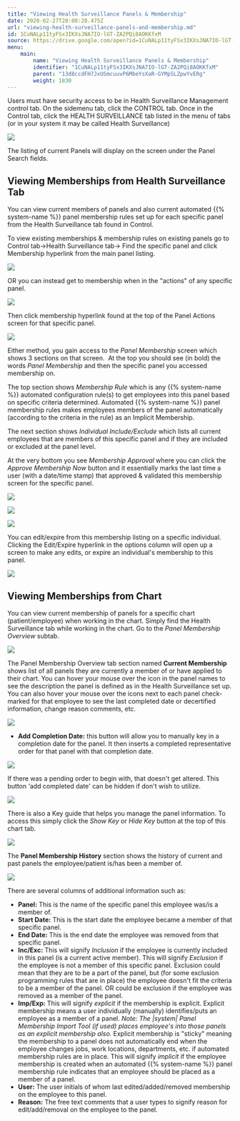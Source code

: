```yaml
---
title: "Viewing Health Surveillance Panels & Membership"
date: 2020-02-27T20:00:28.475Z
url: "viewing-health-surveillance-panels-and-membership.md"
id: 1CuNALp11tyFSx3IKXsJNA7IO-lGT-ZA2PQi8AOKKfxM
source: https://drive.google.com/open?id=1CuNALp11tyFSx3IKXsJNA7IO-lGT-ZA2PQi8AOKKfxM
menu:
    main:
        name: "Viewing Health Surveillance Panels & Membership"
        identifier: "1CuNALp11tyFSx3IKXsJNA7IO-lGT-ZA2PQi8AOKKfxM"
        parent: "13d8ccdFH7JxUSmcuuvP6MbeYsXaR-GYMpSLZpwYvERg"
        weight: 1830
---
```

Users must have security access to be in Health Surveillance Management control tab. On the sidemenu tab, click the CONTROL tab. Once in the Control tab, click the HEALTH SURVEILLANCE tab listed in the menu of tabs (or in your system it may be called Health Surveillance)

![](external_files/fae942d2400869a7034c5e39b8b9a351.png)

The listing of current Panels will display on the screen under the Panel Search fields.

## Viewing Memberships from Health Surveillance Tab

You can view current members of panels and also current automated {{% system-name %}} panel membership rules set up for each specific panel from the Health Surveillance tab found in Control.

To view existing memberships & membership rules on existing panels go to Control tab→Health Surveillance tab→ Find the specific panel and click Membership hyperlink from the main panel listing.

![](external_files/149e8341028f2d7cc4719bf10bb35fb4.png)

OR you can instead get to membership when in the "actions" of any specific panel.

![](external_files/58b830ca94716a7eea8f5c7db19a1df0.png)

Then click membership hyperlink found at the top of the Panel Actions screen for that specific panel.

![](external_files/5f6dc7ad75ab3b32ebbab9804556ff51.png)

Either method, you gain access to the *Panel Membership* screen which shows 3 sections on that screen.  At the top you should see (in bold) the words *Panel Membership* and then the specific panel you accessed membership on.

The top section shows *Membership Rule* which is any {{% system-name %}} automated configuration rule(s) to get employees into this panel based on specific criteria determined. Automated {{% system-name %}} panel membership rules makes employees members of the panel automatically (according to the criteria in the rule) as an Implicit Membership.

The next section shows *Individual Include/Exclude* which lists all current employees that are members of this specific panel and if they are included or excluded at the panel level.

At the very bottom you see *Membership Approval* where you can click the *Approve Membership Now* button and it essentially marks the last time a user (with a date/time stamp) that approved & validated this membership screen for the specific panel.

![](external_files/1f673a5f649abd143f7c16e51fe66583.png)

![](external_files/e49fc8e15995a6d27d5801db4848906c.png)

![](external_files/578b854f20fb840985bc8a2d47de99c2.png)

You can edit/expire from this membership listing on a specific individual. Clicking the Edit/Expire hyperlink in the options column will open up a screen to make any edits, or expire an individual's membership to this panel.

![](external_files/5c78719a98d807d71f23c381f0061d66.png)

## Viewing Memberships from Chart

You can view current membership of panels for a specific chart (patient/employee) when working in the chart. Simply find the Health Surveillance tab while working in the chart. Go to the *Panel Membership Overview* subtab.

![](external_files/55f027d25ed4bbb5161238ae123d6e78.png)

The Panel Membership Overview tab section named **Current Membership** shows list of all panels they are currently a member of or have applied to their chart. You can hover your mouse over the icon in the panel names to see the description the panel is defined as in the Health Surveillance set up. You can also hover your mouse over the icons next to each panel check-marked for that employee to see the last completed date or decertified information, change reason comments, etc.

![](external_files/7f93536ef4f4787bb1f47fa9f8931b82.png)

* <strong>Add Completion Date:</strong> this button will allow you to manually key in a completion date for the panel. It then inserts a completed representative order for that panel with that completion date.

![](external_files/f053199a0dadb2efe27e5dae724670f0.png)

If there was a pending order to begin with, that doesn't get altered. This button ‘add completed date' can be hidden if don't wish to utilize.

![](external_files/8e918498f89fb44b32dde07b22b29b15.png)

There is also a Key guide that helps you manage the panel information. To access this simply click the *Show Key* or *Hide Key* button at the top of this chart tab.

![](external_files/12eb47ed7ca25fd47834aabe2f4f179d.png)

The **Panel Membership History** section shows the history of current and past panels the employee/patient is/has been a member of.

![](external_files/991f03f390d75718f9fc7a60114f0188.png)

There are several columns of additional information such as:

* <strong>Panel:</strong> This is the name of the specific panel this employee was/is a member of.
* <strong>Start Date:</strong> This is the start date the employee became a member of that specific panel.
* <strong>End Date:</strong> This is the end date the employee was removed from that specific panel.
* <strong>Inc/Exc:</strong> This will signify <em>Inclusion</em> if the employee is currently included in this panel (is a current active member). This will signify <em>Exclusion</em> if the employee is not a member of this specific panel. Exclusion could mean that they are to be a part of the panel, but (for some exclusion programming rules that are in place) the employee doesn't fit the criteria to be a member of the panel. OR could be exclusion if the employee was removed as a member of the panel.
* <strong>Imp/Exp:</strong> This will signify <em>explicit</em> if the membership is explicit. Explicit membership means a user individually (manually) identifies/puts an employee as a member of a panel. <em>Note: The |system| Panel Membership Import Tool (if used) places employee's into those panels as an explicit membership also.</em> Explicit membership is "sticky" meaning the membership to a panel does not automatically end when the employee changes jobs, work locations, departments, etc. if automated membership rules are in place. This will signify <em>implicit</em> if the employee membership is created when an automated {{% system-name %}} panel membership rule indicates that an employee should be placed as a member of a panel.
* <strong>User:</strong> The user initials of whom last edited/added/removed membership on the employee to this panel.
* <strong>Reason:</strong> The free text comments that a user types to signify reason for edit/add/removal on the employee to the panel.

